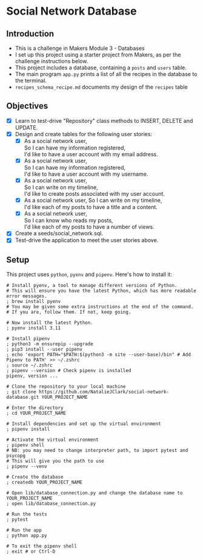 # Social Network Database

## Introduction
- This is a challenge in Makers Module 3 - Databases
- I set up this project using a starter project from Makers, as per the challenge instructions below.
- This project includes a database, containing a `posts` and `users` table.
- The main program `app.py` prints a list of all the recipes in the database to the terminal.
- `recipes_schema_recipe.md` documents my design of the `recipes` table

## Objectives
- [x] Learn to test-drive "Repository" class methods to INSERT, DELETE and UPDATE.
- [x] Design and create tables for the following user stories:
  - [x] As a social network user,   
        So I can have my information registered,  
        I'd like to have a user account with my email address.
  - [x] As a social network user,  
        So I can have my information registered,  
        I'd like to have a user account with my username.
  - [x] As a social network user,  
        So I can write on my timeline,  
        I'd like to create posts associated with my user account.
  - [x] As a social network user,
        So I can write on my timeline,  
        I'd like each of my posts to have a title and a content.
  - [x] As a social network user,  
        So I can know who reads my posts,  
        I'd like each of my posts to have a number of views.
- [x] Create a seeds/social_network.sql.
- [x] Test-drive the application to meet the user stories above.

## Setup
This project uses `python`, `pyenv` and `pipenv`. Here's how to install it:

```shell
# Install pyenv, a tool to manage different versions of Python.
# This will ensure you have the latest Python, which has more readable error messages.
; brew install pyenv
# You may be given some extra instructions at the end of the command.
# If you are, follow them. If not, keep going.

# Now install the latest Python.
; pyenv install 3.11

# Install pipenv
; python3 -m ensurepip --upgrade
; pip3 install --user pipenv
; echo 'export PATH="$PATH:$(python3 -m site --user-base)/bin" # Add Pipenv to PATH' >> ~/.zshrc
; source ~/.zshrc
; pipenv --version # Check pipenv is installed
pipenv, version ...

# Clone the repository to your local machine
; git clone https://github.com/NatalieJClark/social-network-database.git YOUR_PROJECT_NAME

# Enter the directory
; cd YOUR_PROJECT_NAME

# Install dependencies and set up the virtual environment
; pipenv install

# Activate the virtual environment
; pipenv shell
# NB: you may need to change interpreter path, to import pytest and psycopg
# This will give you the path to use
; pipenv --venv

# Create the database
; createdb YOUR_PROJECT_NAME

# Open lib/database_connection.py and change the database name to YOUR_PROJECT_NAME
; open lib/database_connection.py

# Run the tests
; pytest

# Run the app
; python app.py

# To exit the pipenv shell
; exit # or Ctrl-D

